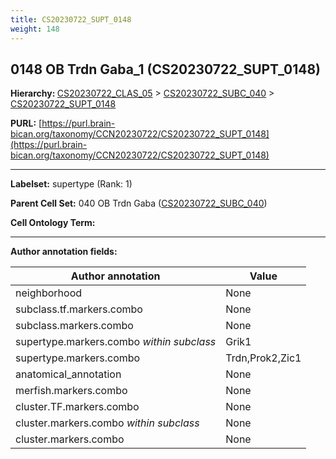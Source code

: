 ```yaml
---
title: CS20230722_SUPT_0148
weight: 148
---
```

## 0148 OB Trdn Gaba_1 (CS20230722_SUPT_0148)
<b>Hierarchy: </b>
[CS20230722_CLAS_05](../CS20230722_CLAS_05) >
[CS20230722_SUBC_040](../CS20230722_SUBC_040) >
[CS20230722_SUPT_0148](../CS20230722_SUPT_0148)

**PURL:** [https://purl.brain-bican.org/taxonomy/CCN20230722/CS20230722_SUPT_0148](https://purl.brain-bican.org/taxonomy/CCN20230722/CS20230722_SUPT_0148)

---


**Labelset:** supertype (Rank: 1)

**Parent Cell Set:** 040 OB Trdn Gaba ([CS20230722_SUBC_040](../CS20230722_SUBC_040))



**Cell Ontology Term:** 

[MARKER GENES.]: #


---

[TRANSFERRED ANNOTATIONS.]: #


[AUTHOR ANNOTATION FIELDS.]: #


**Author annotation fields:**

| Author annotation | Value |
|-------------------|-------|
|neighborhood|None|
|subclass.tf.markers.combo|None|
|subclass.markers.combo|None|
|supertype.markers.combo _within subclass_|Grik1|
|supertype.markers.combo|Trdn,Prok2,Zic1|
|anatomical_annotation|None|
|merfish.markers.combo|None|
|cluster.TF.markers.combo|None|
|cluster.markers.combo _within subclass_|None|
|cluster.markers.combo|None|
